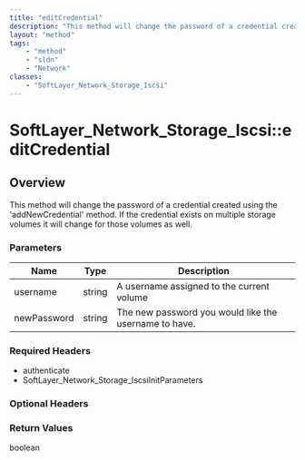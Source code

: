 ```yaml
---
title: "editCredential"
description: "This method will change the password of a credential created using the 'addNewCredential' method. If the credential exis... "
layout: "method"
tags:
    - "method"
    - "sldn"
    - "Network"
classes:
    - "SoftLayer_Network_Storage_Iscsi"
---
```

# SoftLayer_Network_Storage_Iscsi::editCredential
## Overview 
This method will change the password of a credential created using the 'addNewCredential' method. If the credential exists on multiple storage volumes it will change for those volumes as well. 

### Parameters 
|Name | Type | Description |
| --- | --- | --- |
|username| string| A username assigned to the current volume|
|newPassword| string| The new password you would like the username to have.|


### Required Headers
* authenticate
* SoftLayer_Network_Storage_IscsiInitParameters

### Optional Headers

### Return Values
boolean

